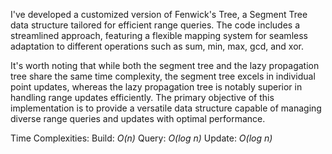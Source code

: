 I've developed a customized version of Fenwick's Tree, a Segment Tree data structure tailored for efficient range queries. The code includes a streamlined approach, featuring a flexible mapping system for seamless adaptation to different operations such as sum, min, max, gcd, and xor.

It's worth noting that while both the segment tree and the lazy propagation tree share the same time complexity, the segment tree excels in individual point updates, whereas the lazy propagation tree is notably superior in handling range updates efficiently. The primary objective of this implementation is to provide a versatile data structure capable of managing diverse range queries and updates with optimal performance.

Time Complexities:
Build: *O(n)*
Query: *O(log n)*
Update: *O(log n)*
